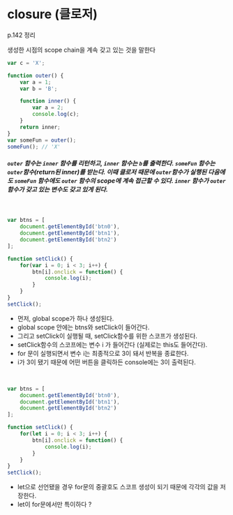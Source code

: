 # closure (클로저)

p.142 정리

생성한 시점의 scope chain을 계속 갖고 있는 것을 말한다

```jsx
var c = 'X';

function outer() {
	var a = 1;
	var b = 'B';

	function inner() {
		var a = 2;
		console.log(c);
	}
	return inner;
}
var someFun = outer();
someFun(); // 'X'
```

##### `outer` 함수는 `inner` 함수를 리턴하고, `inner` 함수는 `b`를 출력한다. `someFun` 함수는 `outer`함수(return된 inner)를 받는다. 이때 클로저 때문에 `outer`함수가 실행된 다음에도 `someFun` 함수에도 `outer` 함수의 scope에 계속 접근할 수 있다. `inner` 함수가 `outer` 함수가 갖고 있는 변수도 갖고 있게 된다.

<br />

```jsx
var btns = [
	document.getElementById('btn0'),
	document.getElementById('btn1'),
	document.getElementById('btn2')
];

function setClick() {
	for(var i = 0; i < 3; i++) {
		btn[i].onclick = function() {
			console.log(i);
		}
	}
}
setClick();
```

- 먼저, global scope가 하나 생성된다.
- global scope 안에는 btns와 setClick이 들어간다.
- 그리고 setClick이 실행될 때, setClick함수를 위한 스코프가 생성된다.
- setClick함수의 스코프에는 변수 i 가 들어간다 (실제로는 this도 들어간다).
- for 문이 실행되면서 변수 i는 최종적으로 3이 돼서 반복을 종료한다.
- i가 3이 됐기 때문에 어떤 버튼을 클릭하든 console에는 3이 출력된다.

<br />

```jsx
var btns = [
	document.getElementById('btn0'),
	document.getElementById('btn1'),
	document.getElementById('btn2')
];

function setClick() {
	for(let i = 0; i < 3; i++) {
		btn[i].onclick = function() {
			console.log(i);
		}
	}
}
setClick();
```

- let으로 선언됐을 경우 for문의 중괄호도 스코프 생성이 되기 때문에 각각의 값을 저장한다.
- let이 for문에서만 특이하다 ?
